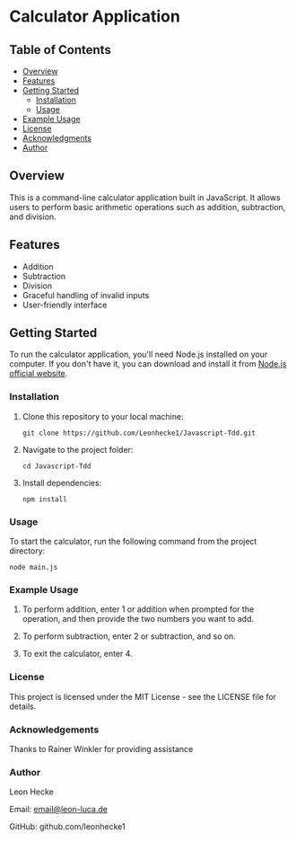 # Calculator Application

## Table of Contents

- [Overview](#overview)
- [Features](#features)
- [Getting Started](#getting-started)
  - [Installation](#installation)
  - [Usage](#usage)
- [Example Usage](#example-usage)
- [License](#license)
- [Acknowledgments](#acknowledgments)
- [Author](#author)

## Overview

This is a command-line calculator application built in JavaScript. It allows users to perform basic arithmetic operations such as addition, subtraction, and division.

## Features

- Addition
- Subtraction
- Division
- Graceful handling of invalid inputs
- User-friendly interface

## Getting Started

To run the calculator application, you'll need Node.js installed on your computer. If you don't have it, you can download and install it from [Node.js official website](https://nodejs.org/).

### Installation

1. Clone this repository to your local machine:

   ```shell
   git clone https://github.com/Leonhecke1/Javascript-Tdd.git

2. Navigate to the project folder:

   ```shell
   cd Javascript-Tdd

3. Install dependencies:

   ```shell
   npm install

### Usage
To start the calculator, run the following command from the project directory:

    node main.js
    
### Example Usage

1. To perform addition, enter 1 or addition when prompted for the operation, and then
   provide the two numbers you want to add.

2. To perform subtraction, enter 2 or subtraction, and so on.

3. To exit the calculator, enter 4.

### License

This project is licensed under the MIT License - see the LICENSE file for details.

### Acknowledgements

Thanks to Rainer Winkler for providing assistance

### Author

Leon Hecke

Email: email@leon-luca.de

GitHub: github.com/leonhecke1
